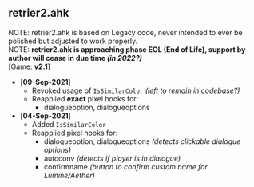 ## retrier2.ahk
NOTE: retrier2.ahk is based on Legacy code, never intended to ever be polished but adjusted to work properly.<br>
NOTE: **retrier2.ahk is approaching phase EOL (End of Life), support by author will cease in due time *(in 2022?)***<br>
[Game: **v2.1**]
- [**09-Sep-2021**]
  - Revoked usage of `IsSimilarColor` *(left to remain in codebase?)*
  - Reapplied **exact** pixel hooks for:
    - dialogueoption, dialogueoptions
- [**04-Sep-2021**]
  - Added `IsSimilarColor`
  - Reapplied pixel hooks for:
    - dialogueoption, dialogueoptions *(detects clickable dialogue options)*
    - autoconv *(detects if player is in dialogue)*
    - confirmname *(button to confirm custom name for Lumine/Aether)*
